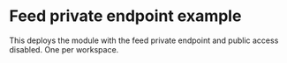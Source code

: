 # Feed private endpoint example

This deploys the module with the feed private endpoint and public access disabled. One per workspace.
